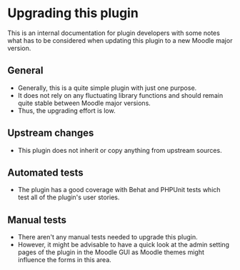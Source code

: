 Upgrading this plugin
=====================

This is an internal documentation for plugin developers with some notes what has to be considered when updating this plugin to a new Moodle major version.

General
-------

* Generally, this is a quite simple plugin with just one purpose.
* It does not rely on any fluctuating library functions and should remain quite stable between Moodle major versions.
* Thus, the upgrading effort is low.


Upstream changes
----------------

* This plugin does not inherit or copy anything from upstream sources.


Automated tests
---------------

* The plugin has a good coverage with Behat and PHPUnit tests which test all of the plugin's user stories.


Manual tests
------------

* There aren't any manual tests needed to upgrade this plugin.
* However, it might be advisable to have a quick look at the admin setting pages of the plugin in the Moodle GUI as Moodle themes might influence the forms in this area.
